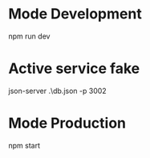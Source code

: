 # Mode Development
  npm run dev
# Active service fake
  json-server .\db.json -p 3002
# Mode Production
  npm start
